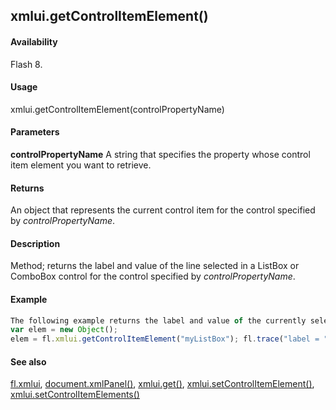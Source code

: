 ## xmlui.getControlItemElement()

#### Availability

Flash 8.

#### Usage

xmlui.getControlItemElement(controlPropertyName)

#### Parameters

**controlPropertyName** A string that specifies the property whose control item element you want to retrieve.

#### Returns

An object that represents the current control item for the control specified by *controlPropertyName*.

#### Description

Method; returns the label and value of the line selected in a ListBox or ComboBox control for the control specified by
*controlPropertyName*.

#### Example

```javascript
The following example returns the label and value of the currently selected line for the myListBox control:
var elem = new Object();
elem = fl.xmlui.getControlItemElement("myListBox"); fl.trace("label = " + elem.label + " value = " + elem.value);

```
#### See also

[fl.xmlui](#_bookmark557), [document.xmlPanel()](#_bookmark342), [xmlui.get()](#_bookmark1155), [xmlui.setControlItemElement()](#_bookmark1160), [xmlui.setControlItemElements()](#_bookmark1161)
